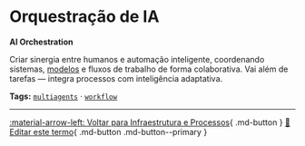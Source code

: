 # Orquestração de IA

**AI Orchestration**

Criar sinergia entre humanos e automação inteligente, coordenando sistemas, [modelos](../conceitos-fundamentais/modelo.md) e fluxos de trabalho de forma colaborativa. Vai além de tarefas — integra processos com inteligência adaptativa.


**Tags:** [`multiagents`](../tags.md#multiagents) · [`workflow`](../tags.md#workflow)

---

[:material-arrow-left: Voltar para Infraestrutura e Processos](index.md){ .md-button }
[📝 Editar este termo](https://github.com/seu-usuario/glossario-ia/edit/main/glossario.yaml){ .md-button .md-button--primary }
